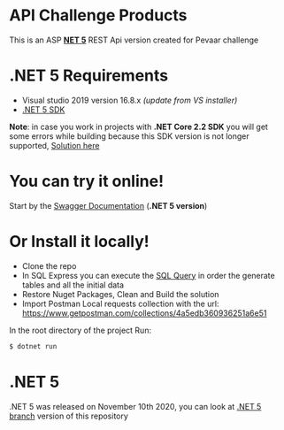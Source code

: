 # API Challenge Products

This is an ASP **[NET 5](https://devblogs.microsoft.com/dotnet/announcing-net-5-0/)** REST Api version created for Pevaar challenge

# .NET 5 Requirements

- Visual studio 2019 version 16.8.x _(update from VS installer)_
- [.NET 5 SDK](https://dotnet.microsoft.com/download/dotnet/5.0)

**Note**: in case you work in projects with **.NET Core 2.2 SDK** you will get some errors while building because this SDK version is not longer supported, [Solution here](https://developercommunity.visualstudio.com/content/problem/1251808/build-is-failing-for-microsoftnetsdkrazor-project.html?inRegister=true) 
# You can try it online!
Start by the [Swagger Documentation](http://juan-api-products.azurewebsites.net/swagger/index.html) (**.NET 5 version**)
# Or Install it locally!

  - Clone the repo
  - In SQL Express you can execute the [SQL Query](https://github.com/Shanks97/ChallengeAPIPevaar/blob/master/ChallengeDataObjects/ChallengeQuery.sql) in order the generate tables and all the initial data
  - Restore Nuget Packages, Clean and Build the solution
  - Import Postman Local requests collection with the url: https://www.getpostman.com/collections/4a5edb360936251a6e51

In the root directory of the project
Run:
```sh
$ dotnet run
```

# .NET 5

.NET 5 was released on November 10th 2020, you can look at  [ .NET 5 branch](https://github.com/Shanks97/ChallengeAPIPevaar/tree/Upgrade_NET_5) version of this repository 
